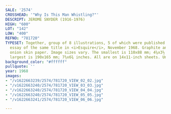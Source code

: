 ```yaml
---
SALE: '2574'
CROSSHEAD: '"Why Is This Man Whistling?"'
DESCRIPT: JEROME SNYDER (1916-1976)
HIGH: "600"
LOT: "142"
LOW: "400"
REFNO: "781720"
TYPESET: Together, group of 8 illustrations, 5 of which were published in a picture
  essay of the same title in <i>Esquire</i>, November 1968. Graphite and crayon on
  onion skin paper. Image sizes vary. The smallest is 110x88 mm; 4¼x3½ inches. The
  largest is 190x165 mm; 7½x6¾ inches. All are on 14x11-inch sheets. Unsigned.
background_color: "#ffffff"
pullquote: ''
year: 1968
images:
- "/v1622663239/2574/781720_VIEW_02_02.jpg"
- "/v1622663240/2574/781720_VIEW_03_03.jpg"
- "/v1622663240/2574/781720_VIEW_04_04.jpg"
- "/v1622663240/2574/781720_VIEW_05_05.jpg"
- "/v1622663241/2574/781720_VIEW_06_06.jpg"

---
```

